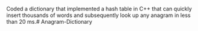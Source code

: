 Coded a dictionary that implemented a hash table  in C++ that can quickly insert thousands of words and subsequently look up any anagram in less than 20 ms.# Anagram-Dictionary
